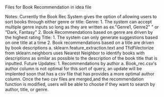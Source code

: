 Files for Book Recommendation in idea file

Notes:
Currently the Book Rec System gives the option of allowing users to sort books through either genre or title:
  Genre: 
    1. The system can accept multiple genre inputs so long as they are written as ex."Genre1, Genre2" " or "Dark, Fantasy"
    2. Book Recommendations based on genre are driven by the highest rating
  Title:
    1. The system can only generate suggestions based on one title at a time
    2. Book recommendations based on a title are driven by book descriptions
      a. sklearn.feature_extraction.text and TfidfVectorize from sklearn.neighbors uses Nearest Neighbor to identify books 
      with descriptions as similar as possible to the description of the book title that is inputted.
Future Updates:
    1. Recommendations by author
      a. Book_rec.csv's author column is not optimal for this sort of query, an update will be implented soon that has a csv file that has provides a more optimal author column.
      Once the two csv files are merged,and the recommendation function is modified, users will be able to choose if they want to search by author, title, or genre.

  

